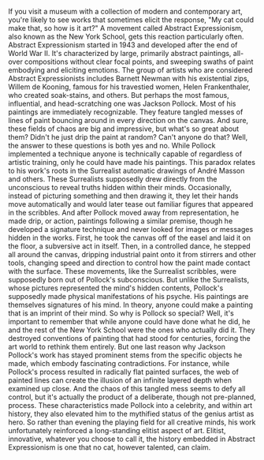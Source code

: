 
If you visit a museum with a collection
of modern and contemporary art,
you&#39;re likely to see works that sometimes
elicit the response,
&quot;My cat could make that,
so how is it art?&quot;
A movement called Abstract Expressionism,
also known as the New York School,
gets this reaction particularly often.
Abstract Expressionism started in 1943
and developed after the end of
World War II.
It&#39;s characterized by large,
primarily abstract paintings,
all-over compositions 
without clear focal points,
and sweeping swaths of paint
embodying and eliciting emotions.
The group of artists who are considered
Abstract Expressionists
includes Barnett Newman 
with his existential zips,
Willem de Kooning, famous 
for his travestied women,
Helen Frankenthaler, 
who created soak-stains,
and others.
But perhaps the most famous, influential,
and head-scratching one
was Jackson Pollock.
Most of his paintings 
are immediately recognizable.
They feature tangled messes
of lines of paint
bouncing around in every direction
on the canvas.
And sure, these fields of chaos are big
and impressive,
but what&#39;s so great about them?
Didn&#39;t he just drip the paint at random?
Can&#39;t anyone do that?
Well, the answer to these questions
is both yes and no.
While Pollock implemented a technique
anyone is technically capable of
regardless of artistic training,
only he could have made his paintings.
This paradox relates to his work&#39;s roots
in the Surrealist automatic drawings
of André Masson and others.
These Surrealists supposedly drew
directly from the unconscious
to reveal truths hidden 
within their minds.
Occasionally, instead of picturing 
something and then drawing it,
they let their hands move automatically
and would later tease out familiar figures
that appeared in the scribbles.
And after Pollock moved away 
from representation,
he made drip, or action, paintings
following a similar premise,
though he developed a signature technique
and never looked for images or messages
hidden in the works.
First, he took the canvas off of the easel
and laid it on the floor,
a subversive act in itself.
Then, in a controlled dance, he stepped
all around the canvas,
dripping industrial paint onto it
from stirrers and other tools,
changing speed and direction
to control how the paint 
made contact with the surface.
These movements, 
like the Surrealist scribbles,
were supposedly born 
out of Pollock&#39;s subconscious.
But unlike the Surrealists,
whose pictures represented 
the mind&#39;s hidden contents,
Pollock&#39;s supposedly made physical
manifestations of his psyche.
His paintings are themselves
signatures of his mind.
In theory, anyone could make a painting
that is an imprint of their mind.
So why is Pollock so special?
Well, it&#39;s important to remember that
while anyone could have done what he did,
he and the rest of the New York School
were the ones who actually did it.
They destroyed conventions of painting
that had stood for centuries,
forcing the art world to rethink
them entirely.
But one last reason why Jackson Pollock&#39;s
work has stayed prominent
stems from the specific objects he made,
which embody fascinating contradictions.
For instance, while Pollock&#39;s process
resulted in radically flat 
painted surfaces,
the web of painted lines can create
the illusion of an infinite layered depth
when examined up close.
And the chaos of this tangled mess seems
to defy all control,
but it&#39;s actually the product
of a deliberate,
though not pre-planned, process.
These characteristics made Pollock
into a celebrity,
and within art history,
they also elevated him 
to the mythified status
of the genius artist as hero.
So rather than evening the playing field
for all creative minds,
his work unfortunately reinforced
a long-standing elitist aspect of art.
Elitist,
innovative,
whatever you choose to call it,
the history embedded 
in Abstract Expressionism
is one that no cat, however talented,
can claim.
